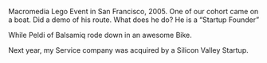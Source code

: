 Macromedia Lego Event in San Francisco, 2005.
One of our cohort came on a boat.
Did a demo of his route.
What does he do?
He is a “Startup Founder”

While Peldi of Balsamiq rode down in an awesome Bike.

Next year, my Service company was acquired by a Silicon Valley Startup.